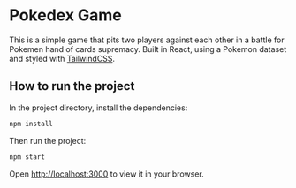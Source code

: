 # Pokedex Game
This is a simple game that pits two players against each other in a battle for Pokemen hand of cards supremacy. Built in React, using a Pokemon dataset and styled with [TailwindCSS](https://tailwindcss.com/).

## How to run the project
In the project directory, install the dependencies:
```bash
npm install
```

Then run the project:
```bash
npm start
```

Open [http://localhost:3000](http://localhost:3000) to view it in your browser.
